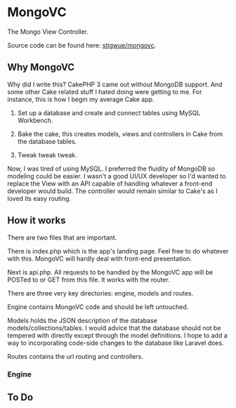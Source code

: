# MongoVC

The Mongo View Controller.

Source code can be found here: [stigwue/mongovc](https://github.com/stigwue/mongovc).

## Why MongoVC

Why did I write this? CakePHP 3 came out without MongoDB support. And some other Cake related stuff I hated doing were getting to me. For instance, this is how I begin my average Cake app.

1. Set up a database and create and connect tables using MySQL Workbench.

2. Bake the cake, this creates models, views and controllers in Cake from the database tables.

3. Tweak tweak tweak.

Now, I was tired of using MySQL. I preferred the fluidity of MongoDB so modeling could be easier. I wasn't a good UI/UX developer so I'd wanted to replace the View with an API capable of handling whatever a front-end developer would build. The controller would remain similar to Cake's as I loved its easy routing.

## How it works

There are two files that are important.

There is index.php which is the app's landing page. Feel free to do whatever with this. MongoVC will hardly deal with front-end presentation.

Next is api.php. All requests to be handled by the MongoVC app will be POSTed to or GET from this file. It works with the router.

There are three very key directories: engine, models and routes.

Engine contains MongoVC code and should be left untouched.

Models holds the JSON description of the database models/collections/tables. I would advice that the database should not be tempered with directly except through the model definitions. I hope to add a way to incorporating code-side changes to the database like Laravel does.

Routes contains the url routing and controllers.

### Engine

## To Do

